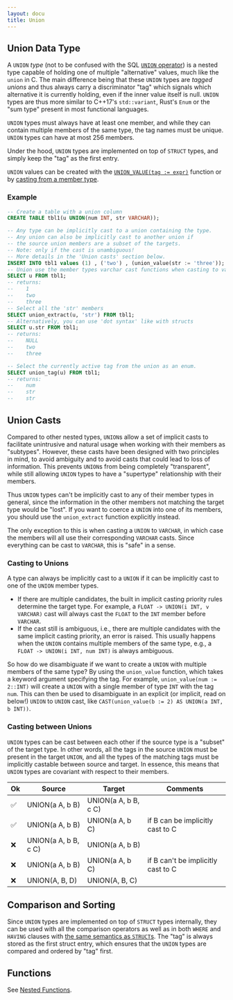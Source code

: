 ```yaml
---
layout: docu
title: Union
---
```


## Union Data Type

A `UNION` *type* (not to be confused with the SQL [`UNION` operator](../query_syntax/setops#union-all-by-name)) is a nested type capable of holding one of multiple "alternative" values, much like the `union` in C. The main difference being that these `UNION` types are *tagged unions* and thus always carry a discriminator "tag" which signals which alternative it is currently holding, even if the inner value itself is null. `UNION` types are thus more similar to C++17's `std::variant`, Rust's `Enum` or the "sum type" present in most functional languages.

`UNION` types must always have at least one member, and while they can contain multiple members of the same type, the tag names must be unique. `UNION` types can have at most 256 members.
 
Under the hood, `UNION` types are implemented on top of `STRUCT` types, and simply keep the "tag" as the first entry.

`UNION` values can be created with the [`UNION_VALUE(tag := expr)`](../functions/nested#union-functions) function or by [casting from a member type](#casting-to-unions).

### Example

```sql
-- Create a table with a union column
CREATE TABLE tbl1(u UNION(num INT, str VARCHAR));

-- Any type can be implicitly cast to a union containing the type.
-- Any union can also be implicitly cast to another union if 
-- the source union members are a subset of the targets.
-- Note: only if the cast is unambiguous! 
-- More details in the 'Union casts' section below.
INSERT INTO tbl1 values (1) , ('two') , (union_value(str := 'three'));
-- Union use the member types varchar cast functions when casting to varchar.
SELECT u FROM tbl1;
-- returns:
--    1
--    two
--    three
-- Select all the 'str' members
SELECT union_extract(u, 'str') FROM tbl1;
-- Alternatively, you can use 'dot syntax' like with structs
SELECT u.str FROM tbl1;
-- returns: 
--    NULL
--    two
--    three

-- Select the currently active tag from the union as an enum.
SELECT union_tag(u) FROM tbl1;
-- returns:
--    num
--    str
--    str
```

## Union Casts

Compared to other nested types, `UNION`s allow a set of implicit casts to facilitate unintrusive and natural usage when working with their members as "subtypes".
However, these casts have been designed with two principles in mind, to avoid ambiguity and to avoid casts that could lead to loss of information. This prevents `UNION`s from being completely "transparent", while still allowing `UNION` types to have a "supertype" relationship with their members.

Thus `UNION` types can't be implicitly cast to any of their member types in general, since the information in the other members not matching the target type would be "lost". If you want to coerce a `UNION` into one of its members, you should use the `union_extract` function explicitly instead.

The only exception to this is when casting a `UNION` to `VARCHAR`, in which case the members will all use their corresponding `VARCHAR` casts. Since everything can be cast to `VARCHAR`, this is "safe" in a sense. 

### Casting to Unions

A type can always be implicitly cast to a `UNION` if it can be implicitly cast to one of the `UNION` member types.

* If there are multiple candidates, the built in implicit casting priority rules determine the target type. For example, a `FLOAT -> UNION(i INT, v VARCHAR)` cast will always cast the `FLOAT` to the `INT` member before `VARCHAR`.
* If the cast still is ambiguous, i.e., there are multiple candidates with the same implicit casting priority, an error is raised. This usually happens when the `UNION` contains multiple members of the same type, e.g., a `FLOAT -> UNION(i INT, num INT)` is always ambiguous.

So how do we disambiguate if we want to create a `UNION` with multiple members of the same type? By using the `union_value` function, which takes a keyword argument specifying the tag. For example, `union_value(num := 2::INT)` will create a `UNION` with a single member of type `INT` with the tag `num`. This can then be used to disambiguate in an explicit (or implicit, read on below!) `UNION` to `UNION` cast, like `CAST(union_value(b := 2) AS UNION(a INT, b INT))`.

### Casting between Unions

`UNION` types can be cast between each other if the source type is a "subset" of the target type. In other words, all the tags in the source `UNION` must be present in the target `UNION`, and all the types of the matching tags must be implicitly castable between source and target. In essence, this means that `UNION` types are covariant with respect to their members.

<div class="narrow_table"></div>

| Ok | Source               |          Target       |               Comments             |
|----|----------------------|-----------------------|------------------------------------|
| ✅ | UNION(a A, b B)      | UNION(a A, b B, c C)  |                                    |
| ✅ | UNION(a A, b B)      | UNION(a A, b C)       | if B can be implicitly cast to C   |
| ❌ | UNION(a A, b B, c C) | UNION(a A, b B)       |                                    |
| ❌ | UNION(a A, b B)      | UNION(a A, b C)       | if B can't be implicitly cast to C |
| ❌ | UNION(A, B, D)       | UNION(A, B, C)        |                                    |


## Comparison and Sorting

Since `UNION` types are implemented on top of `STRUCT` types internally, they can be used with all the comparison operators as well as in both `WHERE` and `HAVING` clauses with [the same semantics as `STRUCT`s](struct#comparison-operators). The "tag" is always stored as the first struct entry, which ensures that the `UNION` types are compared and ordered by "tag" first.

## Functions

See [Nested Functions](../../sql/functions/nested#union-functions).
    
